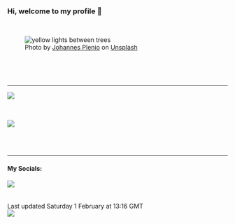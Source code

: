 <h3>Hi, welcome to my profile 👋</h3>

<br />
<figure>
  <img
    src="https://images.unsplash.com/photo-1500673922987-e212871fec22?crop=entropy&cs=tinysrgb&fit=max&fm=jpg&ixid=M3wyNzQ3MDB8MHwxfHJhbmRvbXx8fHx8fHx8fDE3Mzg0MTI4MzF8&ixlib=rb-4.0.3&q=80&w=1080&auto=format"
    alt="yellow lights between trees" 
  />
  <figcaption>Photo by <a
    href="https://unsplash.com/@jplenio?utm_source=Profile%20readme&utm_medium=referral">Johannes Plenio</a> on <a
    href="https://unsplash.com/?utm_source=Profile%20readme&utm_medium=referral">Unsplash</a></figcaption>
</figure>




  <br /><br /><br />

<hr />
<img
  src="https://github-readme-stats.vercel.app/api?username=shanelucy&show_icons=true&theme=calm"
/>
<br /><br /><br />

<img 
  src="https://github-readme-stats.vercel.app/api/top-langs/?username=shanelucy&theme=calm"
/>
<br /><br /><br /><br />
<hr />
<h4>My Socials:</h4>
<a href="https://uk.linkedin.com/in/shane-lucy-4735b616a">
  <img
    src="https://img.shields.io/badge/linkedin%20-%230077B5.svg?&style=for-the-badge&logo=linkedin&logoColor=white"
  />
</a>
<br /><br /><br />
Last updated Saturday 1 February at 13:16 GMT
<br />
<img
  src="https://github.com/ShaneLucy/ShaneLucy/workflows/README%20build/badge.svg"
/>
